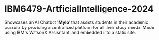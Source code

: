 # IBM6479-ArtficialIntelligence-2024

Showcases an AI Chatbot '**Mylo**' that assists students in their academic pursuits by providing a centralized platform for all their study needs. Made using IBM's WatsonX Assisntant, and embedded into a static site.